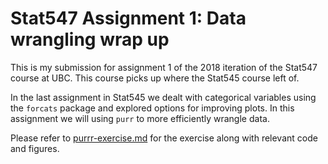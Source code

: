 # Stat547 Assignment 1: Data wrangling wrap up

This is my submission for assignment 1 of the 2018 iteration of the Stat547 course at UBC. This course picks up where the Stat545 course left of.

In the last assignment in Stat545 we dealt with categorical variables using the `forcats` package and explored options for improving plots. In this assignment we will using `purr` to more efficiently wrangle data.

Please refer to [purrr-exercise.md](https://github.com/STAT545-UBC-students/hw06-shreeramsenthi/blob/master/purrr-exercise.md) for the exercise along with relevant code and figures.
